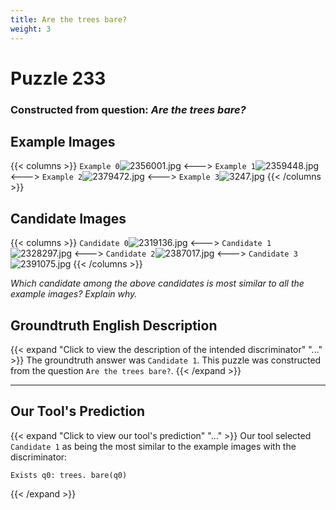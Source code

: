 ```yaml
---
title: Are the trees bare?
weight: 3
---
```


# Puzzle 233
### Constructed from question: _Are the trees bare?_


## Example Images
{{< columns >}}
`Example 0`![2356001.jpg](/gqa_images/2356001.jpg)
<--->
`Example 1`![2359448.jpg](/gqa_images/2359448.jpg)
<--->
`Example 2`![2379472.jpg](/gqa_images/2379472.jpg)
<--->
`Example 3`![3247.jpg](/gqa_images/3247.jpg)
{{< /columns >}}

## Candidate Images
{{< columns >}}
`Candidate 0`![2319136.jpg](/gqa_images/2319136.jpg)
<--->
`Candidate 1`![2328297.jpg](/gqa_images/2328297.jpg)
<--->
`Candidate 2`![2387017.jpg](/gqa_images/2387017.jpg)
<--->
`Candidate 3`![2391075.jpg](/gqa_images/2391075.jpg)
{{< /columns >}}

*Which candidate among the above candidates is most similar to all the example images? Explain why.*

## Groundtruth English Description

{{< expand "Click to view the description of the intended discriminator" "..." >}}
The groundtruth answer was `Candidate 1`. This puzzle was constructed from the question `Are the trees bare?`.
{{< /expand >}}

---

## Our Tool's Prediction

{{< expand "Click to view our tool's prediction" "..." >}}
Our tool selected `Candidate 1` as being the most similar to the example images with the discriminator:
```plaintext
Exists q0: trees. bare(q0)
```
{{< /expand >}}
